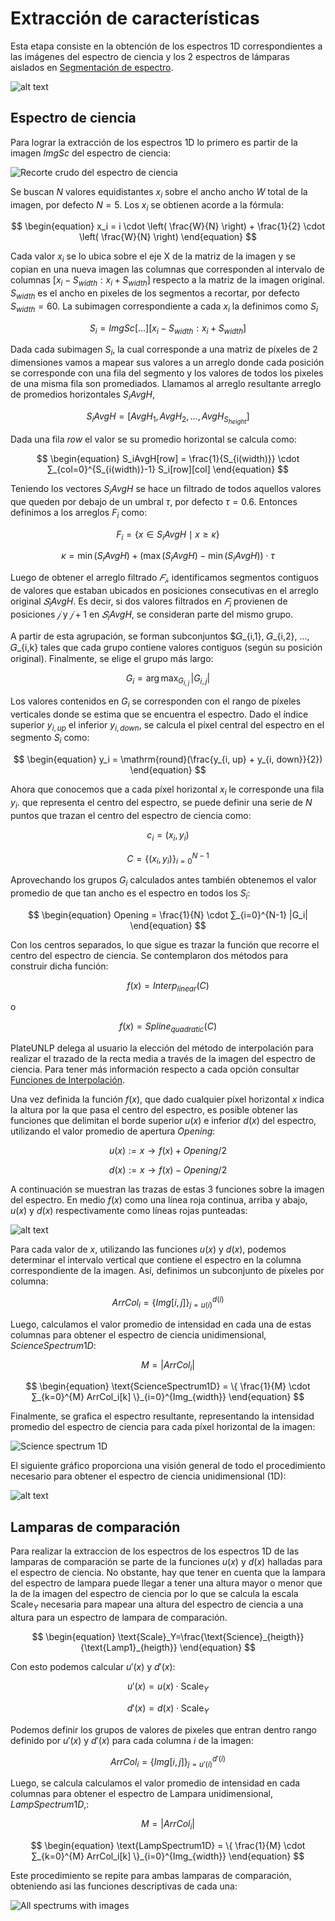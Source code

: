 # Extracción de características

Esta etapa consiste en la obtención de los espectros 1D correspondientes a las imágenes del espectro de ciencia y los 2 espectros de lámparas aislados en [Segmentación de espectro](#segmentación-de-espectro).

![alt text](./FeatureExtraction.png)

## Espectro de ciencia

Para lograr la extracción de los espectros 1D lo primero es partir de la imagen $ImgSc$ del espectro de ciencia:

![Recorte crudo del espectro de ciencia](./Science1.png)

Se buscan $N$ valores equidistantes $x_i$ sobre el ancho ancho $W$ total de la imagen, por defecto $N=5$. Los $x_i$ se obtienen acorde a la fórmula:

$$
\begin{equation}
x_i = i \cdot \left( \frac{W}{N} \right) + \frac{1}{2} \cdot \left( \frac{W}{N} \right)
\end{equation}
$$

Cada valor $x_i$ se lo ubica sobre el eje X de la matriz de la imagen y se copian en una nueva imagen las columnas que corresponden al intervalo de columnas $[x_i - S_{width}: x_i + S_{width}]$ respecto a la matriz de la imagen original. $S_{width}$ es el ancho en pixeles de los segmentos a recortar, por defecto $S_{width}=60$. La subimagen correspondiente a cada $x_i$ la definimos como $S_i$

$$
\begin{equation}
S_i = ImgSc[...][ x_i - S_{width} : x_i + S_{width}]
\end{equation}
$$

Dada cada subimagen $S_i$, la cual corresponde a una matriz de píxeles de 2 dimensiones vamos a mapear sus valores a un arreglo donde cada posición se corresponde con una fila del segmento y los valores de todos los pixeles de una misma fila son promediados. Llamamos al arreglo resultante arreglo de promedios horizontales $S_iAvgH$,

$$
\begin{equation}
S_iAvgH = [AvgH_{1}, AvgH_{2}, ..., AvgH_{S_{height}}]
\end{equation}
$$

Dada una fila $row$ el valor se su promedio horizontal se calcula como:

$$
\begin{equation}
S_iAvgH[row] = \frac{1}{S_{i(width)}} \cdot ∑_{col=0}^{S_{i(width)}-1} S_i[row][col]
\end{equation}
$$

Teniendo los vectores $S_iAvgH$ se hace un filtrado de todos aquellos valores que queden por debajo de un umbral $τ$, por defecto $τ=0.6$. Entonces definimos a los arreglos $F_i$ como:

$$
\begin{equation}
F_i= \{ x \in S_iAvgH \mid x \geq κ \}
\end{equation}
$$

$$
\begin{equation}
κ = \min(S_iAvgH) + (\max(S_iAvgH) - \min(S_iAvgH)) \cdot \tau
\end{equation}
$$

Luego de obtener el arreglo filtrado $𝐹_𝑖$, identificamos segmentos contiguos de valores que estaban ubicados en posiciones consecutivas en el arreglo original $𝑆_iAvgH$. Es decir, si dos valores filtrados en $𝐹_i$ provienen de posiciones $𝑗$ y $𝑗+1$ en $𝑆_iAvgH$, se consideran parte del mismo grupo.

A partir de esta agrupación, se forman subconjuntos $𝐺_{i,1}, 𝐺_{i,2}, ..., 𝐺_{i,k} tales que cada grupo contiene valores contiguos (según su posición original). Finalmente, se elige el grupo más largo:

$$
\begin{equation}
G_i = \arg\max_{G_{i,j}} \, |G_{i,j}|
\end{equation}
$$

Los valores contenidos en $G_i$ se corresponden con el rango de píxeles verticales donde se estima que se encuentra el espectro. Dado el índice superior $y_{i, up}$ el inferior $y_{i, down}$, se calcula el píxel central del espectro en el segmento $S_i$ como:

$$
\begin{equation}
y_i = \mathrm{round}(\frac{y_{i, up} + y_{i, down}}{2})
\end{equation}
$$

Ahora que conocemos que a cada píxel horizontal $x_i$ le corresponde una fila $y_i$. que representa el centro del espectro, se puede definir una serie de $N$ puntos que trazan el centro del espectro de ciencia como:

$$
\begin{equation}
c_{i} = (x_i, y_i)
\end{equation}
$$

$$
\begin{equation}
C = \{(x_i, y_i)\}_{i=0}^{N-1}
\end{equation}
$$

Aprovechando los grupos $G_i$ calculados antes también obtenemos el valor promedio de que tan ancho es el espectro en todos los $S_i$:

$$
\begin{equation}
Opening = \frac{1}{N} \cdot ∑_{i=0}^{N-1} |G_i|
\end{equation}
$$

Con los centros separados, lo que sigue es trazar la función que recorre el centro del espectro de ciencia. Se contemplaron dos métodos para construir dicha función:

$$
\begin{equation}
f(x) = Interp_{linear}(C)
\end{equation}
$$

o

$$
\begin{equation}
f(x) = Spline_{quadratic}(C)
\end{equation}
$$

PlateUNLP delega al usuario la elección del método de interpolación para realizar el trazado de la recta media a través de la imagen del espectro de ciencia. Para tener más información respecto a cada opción consultar [Funciones de Interpolación](../interpolation-functions/index.md).

Una vez definida la función $f(x)$, que dado cualquier píxel horizontal $x$ indica la altura por la que pasa el centro del espectro, es posible obtener las funciones que delimitan el borde superior $u(x)$ e inferior $d(x)$ del espectro, utilizando el valor promedio de apertura $Opening$:

$$
\begin{equation}
u(x) := x → f(x) + Opening / 2
\end{equation}
$$


$$
\begin{equation}
d(x) := x → f(x) - Opening / 2
\end{equation}
$$


A continuación se muestran las trazas de estas 3 funciones sobre la imagen del espectro. En medio $f(x)$ como una línea roja continua, arriba y abajo, $u(x)$ y $d(x)$ respectivamente como líneas rojas punteadas:

![alt text](./ScienceConTrazas.png)

Para cada valor de $x$, utilizando las funciones $u(x)$ y $d(x)$, podemos determinar el intervalo vertical que contiene el espectro en la columna correspondiente de la imagen. Así, definimos un subconjunto de píxeles por columna:

$$
\begin{equation}
ArrCol_i = \{ Img[i,j] \}_{j=u(i)}^{d(i)}
\end{equation}
$$

Luego, calculamos el valor promedio de intensidad en cada una de estas columnas para obtener el espectro de ciencia unidimensional, $ScienceSpectrum1D$:

$$
\begin{equation}
M = |ArrCol_i|
\end{equation}
$$

$$
\begin{equation}
\text{ScienceSpectrum1D} = \{ \frac{1}{M} \cdot ∑_{k=0}^{M} ArrCol_i[k] \}_{i=0}^{Img_{width}}
\end{equation}
$$

Finalmente, se grafica el espectro resultante, representando la intensidad promedio del espectro de ciencia para cada píxel horizontal de la imagen:

![Science spectrum 1D](./ScienceSpectrum1D.png)

El siguiente gráfico proporciona una visión general de todo el procedimiento necesario para obtener el espectro de ciencia unidimensional (1D):

![alt text](./TotalProcessSicience1D.png)

## Lamparas de comparación

Para realizar la extraccion de los espectros de los espectros 1D de las lamparas de comparación se parte de la funciones $u(x)$ y $d(x)$ halladas para el espectro de ciencia. No obstante, hay que tener en cuenta que la lampara del espectro de lampara puede llegar a tener una altura mayor o menor que la de la imagen del espectro de ciencia por lo que se calcula la escala $\text{Scale}_Y$ necesaria para mapear una altura del espectro de ciencia a una altura para un espectro de lampara de comparación.

$$
\begin{equation}
\text{Scale}_Y=\frac{\text{Science}_{heigth}}{\text{Lamp1}_{heigth}}
\end{equation}
$$

Con esto podemos calcular $u'(x)$ y $d'(x)$:

$$
\begin{equation}
u'(x) = u(x) \cdot \text{Scale}_Y
\end{equation}
$$

$$
\begin{equation}
d'(x)= d(x) \cdot \text{Scale}_Y
\end{equation}
$$

Podemos definir los grupos de valores de pixeles que entran dentro rango definido por $u'(x)$ y $d'(x)$ para cada columna $i$ de la imagen:

$$
\begin{equation}
ArrCol_i = \{ Img[i,j] \}_{j=u'(i)}^{d'(i)}
\end{equation}
$$

Luego, se calcula calculamos el valor promedio de intensidad en cada columnas para obtener el espectro de Lampara unidimensional, $LampSpectrum1D$,:

$$
\begin{equation}
M = |ArrCol_i|
\end{equation}
$$

$$
\begin{equation}
\text{LampSpectrum1D} = \{ \frac{1}{M} \cdot ∑_{k=0}^{M} ArrCol_i[k] \}_{i=0}^{Img_{width}}
\end{equation}
$$

Este procedimiento se repite para ambas lamparas de comparación, obteniendo asi las funciones descriptivas de cada una:

![All spectrums with images](./Spectrums1D.png)